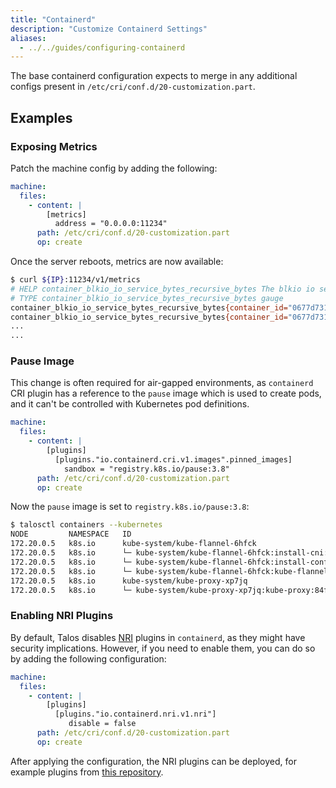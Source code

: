 ```yaml
---
title: "Containerd"
description: "Customize Containerd Settings"
aliases:
  - ../../guides/configuring-containerd
---
```


The base containerd configuration expects to merge in any additional configs present in `/etc/cri/conf.d/20-customization.part`.

## Examples

### Exposing Metrics

Patch the machine config by adding the following:

```yaml
machine:
  files:
    - content: |
        [metrics]
          address = "0.0.0.0:11234"
      path: /etc/cri/conf.d/20-customization.part
      op: create
```

Once the server reboots, metrics are now available:

```bash
$ curl ${IP}:11234/v1/metrics
# HELP container_blkio_io_service_bytes_recursive_bytes The blkio io service bytes recursive
# TYPE container_blkio_io_service_bytes_recursive_bytes gauge
container_blkio_io_service_bytes_recursive_bytes{container_id="0677d73196f5f4be1d408aab1c4125cf9e6c458a4bea39e590ac779709ffbe14",device="/dev/dm-0",major="253",minor="0",namespace="k8s.io",op="Async"} 0
container_blkio_io_service_bytes_recursive_bytes{container_id="0677d73196f5f4be1d408aab1c4125cf9e6c458a4bea39e590ac779709ffbe14",device="/dev/dm-0",major="253",minor="0",namespace="k8s.io",op="Discard"} 0
...
...
```

### Pause Image

This change is often required for air-gapped environments, as `containerd` CRI plugin has a reference to the `pause` image which is used
to create pods, and it can't be controlled with Kubernetes pod definitions.

```yaml
machine:
  files:
    - content: |
        [plugins]
          [plugins."io.containerd.cri.v1.images".pinned_images]
            sandbox = "registry.k8s.io/pause:3.8"
      path: /etc/cri/conf.d/20-customization.part
      op: create
```

Now the `pause` image is set to `registry.k8s.io/pause:3.8`:

```bash
$ talosctl containers --kubernetes
NODE         NAMESPACE   ID                                                              IMAGE                                                      PID    STATUS
172.20.0.5   k8s.io      kube-system/kube-flannel-6hfck                                  registry.k8s.io/pause:3.8                                  1773   SANDBOX_READY
172.20.0.5   k8s.io      └─ kube-system/kube-flannel-6hfck:install-cni:bc39fec3cbac      ghcr.io/siderolabs/install-cni:v1.3.0-alpha.0-2-gb155fa0   0      CONTAINER_EXITED
172.20.0.5   k8s.io      └─ kube-system/kube-flannel-6hfck:install-config:5c3989353b98   ghcr.io/siderolabs/flannel:v0.20.1                         0      CONTAINER_EXITED
172.20.0.5   k8s.io      └─ kube-system/kube-flannel-6hfck:kube-flannel:116c67b50da8     ghcr.io/siderolabs/flannel:v0.20.1                         2092   CONTAINER_RUNNING
172.20.0.5   k8s.io      kube-system/kube-proxy-xp7jq                                    registry.k8s.io/pause:3.8                                  1780   SANDBOX_READY
172.20.0.5   k8s.io      └─ kube-system/kube-proxy-xp7jq:kube-proxy:84fc77c59e17         registry.k8s.io/kube-proxy:v1.26.0-alpha.3                 1843   CONTAINER_RUNNING
```

### Enabling NRI Plugins

By default, Talos disables [NRI](https://github.com/containerd/containerd/blob/main/docs/NRI.md) plugins in `containerd`, as they might have security implications.
However, if you need to enable them, you can do so by adding the following configuration:

```yaml
machine:
  files:
    - content: |
        [plugins]
          [plugins."io.containerd.nri.v1.nri"]
             disable = false
      path: /etc/cri/conf.d/20-customization.part
      op: create
```

After applying the configuration, the NRI plugins can be deployed, for example plugins from [this repository](https://containers.github.io/nri-plugins/stable/docs/index.html).
